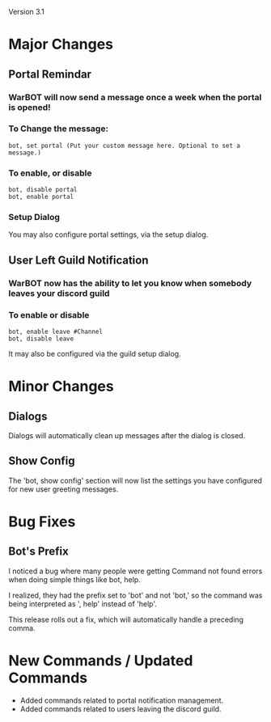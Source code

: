 Version 3.1

# Major Changes

## Portal Remindar

### WarBOT will now send a message once a week when the portal is opened!

### To Change the message:

```
bot, set portal (Put your custom message here. Optional to set a message.)
```

### To enable, or disable
```
bot, disable portal
bot, enable portal
```
### Setup Dialog

You may also configure portal settings, via the setup dialog.

## User Left Guild Notification

### WarBOT now has the ability to let you know when somebody leaves your discord guild

### To enable or disable

```
bot, enable leave #Channel
bot, disable leave
```

It may also be configured via the guild setup dialog.

# Minor Changes

## Dialogs

Dialogs will automatically clean up messages after the dialog is closed.

## Show Config

The 'bot, show config' section will now list the settings you have configured for new user greeting messages.

# Bug Fixes

## Bot's Prefix

I noticed a bug where many people were getting Command not found errors when doing simple things like bot, help.

I realized, they had the prefix set to 'bot' and not 'bot,' so the command was being interpreted as ', help' instead of 'help'.

This release rolls out a fix, which will automatically handle a preceding comma.

# New Commands / Updated Commands

* Added commands related to portal notification management.
* Added commands related to users leaving the discord guild.
